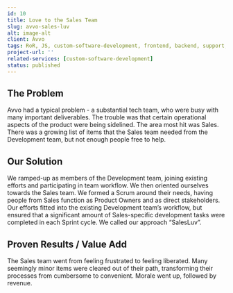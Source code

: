 ```yaml
---
id: 10
title: Love to the Sales Team
slug: avvo-sales-luv
alt: image-alt
client: Avvo
tags: RoR, JS, custom-software-development, frontend, backend, support, velocity-boost
project-url: ''
related-services: [custom-software-development]
status: published
---
```


<div class="problem">
<h2 class="subheading">The Problem</h2>
<p>
Avvo had a typical problem - a substantial tech team, who were busy with many important deliverables. The trouble was that certain operational aspects of the product were being sidelined. The area most hit was Sales. There was a growing list of items that the Sales team needed from the Development team, but not enough people free to help.
</p>
</div>

<div class="solution">
<h2 class="subheading">Our Solution</h2>
<p>
We ramped-up as members of the Development team, joining existing efforts and participating in team workflow. We then oriented ourselves towards the Sales team. We formed a Scrum around their needs, having people from Sales function as Product Owners and as direct stakeholders. Our efforts fitted into the existing Development team’s workflow, but ensured that a significant amount of Sales-specific development tasks were completed in each Sprint cycle. We called our approach “SalesLuv”.
</p>
</div>

<div class="value">
<h2 class="subheading">Proven Results / Value Add</h2>
<p>
The Sales team went from feeling frustrated to feeling liberated. Many seemingly minor items were cleared out of their path, transforming their processes from cumbersome to convenient. Morale went up, followed by revenue.
</p>
</div>
